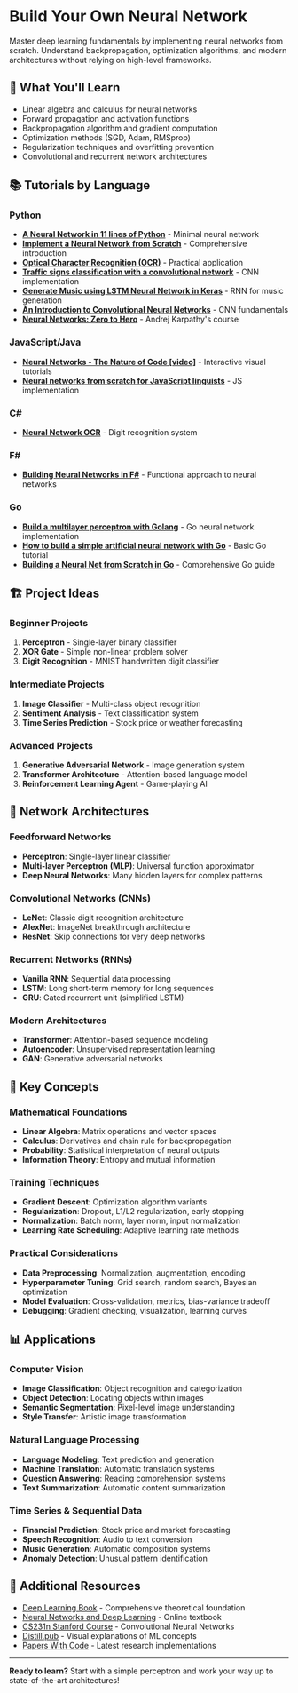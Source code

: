 # Build Your Own Neural Network

Master deep learning fundamentals by implementing neural networks from scratch. Understand backpropagation, optimization algorithms, and modern architectures without relying on high-level frameworks.

## 🎯 What You'll Learn

- Linear algebra and calculus for neural networks
- Forward propagation and activation functions
- Backpropagation algorithm and gradient computation
- Optimization methods (SGD, Adam, RMSprop)
- Regularization techniques and overfitting prevention
- Convolutional and recurrent network architectures

## 📚 Tutorials by Language

### Python
- **[A Neural Network in 11 lines of Python](https://iamtrask.github.io/2015/07/12/basic-python-network/)** - Minimal neural network
- **[Implement a Neural Network from Scratch](https://victorzhou.com/blog/intro-to-neural-networks/)** - Comprehensive introduction
- **[Optical Character Recognition (OCR)](https://towardsdatascience.com/optical-character-recognition-ocr-with-less-than-12-lines-of-code-using-python-48404218cccb)** - Practical application
- **[Traffic signs classification with a convolutional network](https://navoshta.com/traffic-signs-classification/)** - CNN implementation
- **[Generate Music using LSTM Neural Network in Keras](https://towardsdatascience.com/how-to-generate-music-using-a-lstm-neural-network-in-keras-68786834d4c5)** - RNN for music generation
- **[An Introduction to Convolutional Neural Networks](https://victorzhou.com/blog/intro-to-cnns-part-1/)** - CNN fundamentals
- **[Neural Networks: Zero to Hero](https://github.com/karpathy/nn-zero-to-hero)** - Andrej Karpathy's course

### JavaScript/Java
- **[Neural Networks - The Nature of Code [video]](https://www.youtube.com/playlist?list=PLRqwX-V7Uu6aCibgK1PTWWu9by6XFdCfh)** - Interactive visual tutorials
- **[Neural networks from scratch for JavaScript linguists](https://hackernoon.com/neural-networks-from-scratch-for-javascript-linguists-part1-the-perceptron-632a4d1fbad2)** - JS implementation

### C#
- **[Neural Network OCR](https://www.codeproject.com/Articles/11285/Neural-Network-OCR)** - Digit recognition system

### F#
- **[Building Neural Networks in F#](https://brandewinder.com/2013/05/26/neural-network-from-scratch-in-fsharp/)** - Functional approach to neural networks

### Go
- **[Build a multilayer perceptron with Golang](https://made2591.github.io/posts/neuralnetwork)** - Go neural network implementation
- **[How to build a simple artificial neural network with Go](https://sausheong.github.io/posts/how-to-build-a-simple-artificial-neural-network-with-go/)** - Basic Go tutorial
- **[Building a Neural Net from Scratch in Go](https://www.datadan.io/building-a-neural-net-from-scratch-in-go/)** - Comprehensive Go guide

## 🏗️ Project Ideas

### Beginner Projects
1. **Perceptron** - Single-layer binary classifier
2. **XOR Gate** - Simple non-linear problem solver
3. **Digit Recognition** - MNIST handwritten digit classifier

### Intermediate Projects
1. **Image Classifier** - Multi-class object recognition
2. **Sentiment Analysis** - Text classification system
3. **Time Series Prediction** - Stock price or weather forecasting

### Advanced Projects
1. **Generative Adversarial Network** - Image generation system
2. **Transformer Architecture** - Attention-based language model
3. **Reinforcement Learning Agent** - Game-playing AI

## 🧠 Network Architectures

### Feedforward Networks
- **Perceptron**: Single-layer linear classifier
- **Multi-layer Perceptron (MLP)**: Universal function approximator
- **Deep Neural Networks**: Many hidden layers for complex patterns

### Convolutional Networks (CNNs)
- **LeNet**: Classic digit recognition architecture
- **AlexNet**: ImageNet breakthrough architecture
- **ResNet**: Skip connections for very deep networks

### Recurrent Networks (RNNs)
- **Vanilla RNN**: Sequential data processing
- **LSTM**: Long short-term memory for long sequences
- **GRU**: Gated recurrent unit (simplified LSTM)

### Modern Architectures
- **Transformer**: Attention-based sequence modeling
- **Autoencoder**: Unsupervised representation learning
- **GAN**: Generative adversarial networks

## 🧪 Key Concepts

### Mathematical Foundations
- **Linear Algebra**: Matrix operations and vector spaces
- **Calculus**: Derivatives and chain rule for backpropagation
- **Probability**: Statistical interpretation of neural outputs
- **Information Theory**: Entropy and mutual information

### Training Techniques
- **Gradient Descent**: Optimization algorithm variants
- **Regularization**: Dropout, L1/L2 regularization, early stopping
- **Normalization**: Batch norm, layer norm, input normalization
- **Learning Rate Scheduling**: Adaptive learning rate methods

### Practical Considerations
- **Data Preprocessing**: Normalization, augmentation, encoding
- **Hyperparameter Tuning**: Grid search, random search, Bayesian optimization
- **Model Evaluation**: Cross-validation, metrics, bias-variance tradeoff
- **Debugging**: Gradient checking, visualization, learning curves

## 📊 Applications

### Computer Vision
- **Image Classification**: Object recognition and categorization
- **Object Detection**: Locating objects within images
- **Semantic Segmentation**: Pixel-level image understanding
- **Style Transfer**: Artistic image transformation

### Natural Language Processing
- **Language Modeling**: Text prediction and generation
- **Machine Translation**: Automatic translation systems
- **Question Answering**: Reading comprehension systems
- **Text Summarization**: Automatic content summarization

### Time Series & Sequential Data
- **Financial Prediction**: Stock price and market forecasting
- **Speech Recognition**: Audio to text conversion
- **Music Generation**: Automatic composition systems
- **Anomaly Detection**: Unusual pattern identification

## 🔗 Additional Resources

- [Deep Learning Book](http://www.deeplearningbook.org/) - Comprehensive theoretical foundation
- [Neural Networks and Deep Learning](http://neuralnetworksanddeeplearning.com/) - Online textbook
- [CS231n Stanford Course](http://cs231n.stanford.edu/) - Convolutional Neural Networks
- [Distill.pub](https://distill.pub/) - Visual explanations of ML concepts
- [Papers With Code](https://paperswithcode.com/) - Latest research implementations

---

**Ready to learn?** Start with a simple perceptron and work your way up to state-of-the-art architectures!